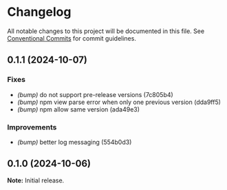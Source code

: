# Changelog

All notable changes to this project will be documented in this file. See [Conventional Commits](https://conventionalcommits.org) for commit guidelines.

## 0.1.1 (2024-10-07)

### Fixes

- *(bump)* do not support pre-release versions (7c805b4)
- *(bump)* npm view parse error when only one previous version (dda9ff5)
- *(bump)* npm allow same version (ada49e3)

### Improvements

- *(bump)* better log messaging (554b0d3)

## 0.1.0 (2024-10-06)

**Note:** Initial release.
